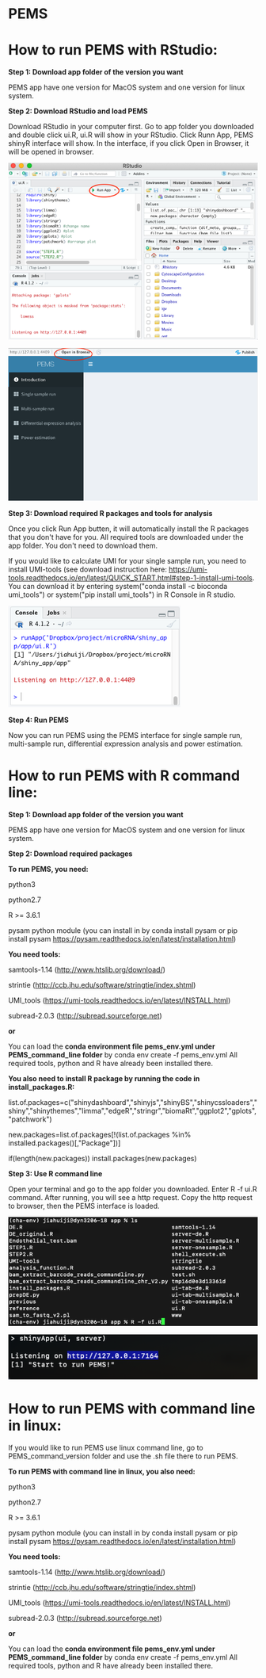 # PEMS

# How to run PEMS with RStudio:

**Step 1: Download app folder of the version you want**

PEMS app have one version for MacOS system and one version for linux system.

**Step 2: Download RStudio and load PEMS**

Download RStudio in your computer first. Go to app folder you downloaded and double click ui.R, ui.R will show in your RStudio. Click Runn App, PEMS shinyR interface will show. In the interface, if you click Open in Browser, it will be opened in browser.

![plot](./readme_figure/rstudio.png)

![plot](./readme_figure/interface.png)

**Step 3: Download required R packages and tools for analysis**

Once you click Run App butten, it will automatically install the R packages that you don't have for you. All required tools are downloaded under the app folder. You don't need to download them. 

If you would like to calculate UMI for your single sample run, you need to install UMI-tools (see download instruction here: https://umi-tools.readthedocs.io/en/latest/QUICK_START.html#step-1-install-umi-tools. You can download it by entering system("conda install -c bioconda umi_tools") or system("pip install umi_tools") in R Console in R studio. 

![plot](./readme_figure/console.png)

**Step 4: Run PEMS**

Now you can run PEMS using the PEMS interface for single sample run, multi-sample run, differential expression analysis and power estimation.



# How to run PEMS with R command line:

**Step 1: Download app folder of the version you want**

PEMS app have one version for MacOS system and one version for linux system.

**Step 2: Download required packages**

**To run PEMS, you need:**

python3

python2.7

R >= 3.6.1

pysam python module (you can install in by conda install pysam or pip install pysam https://pysam.readthedocs.io/en/latest/installation.html)


**You need tools:**

samtools-1.14 (http://www.htslib.org/download/)

strintie (http://ccb.jhu.edu/software/stringtie/index.shtml)

UMI_tools (https://umi-tools.readthedocs.io/en/latest/INSTALL.html)

subread-2.0.3 (http://subread.sourceforge.net)

**or**

You can load the **conda environment file pems_env.yml under PEMS_command_line folder** by conda env create -f pems_env.yml  All required tools, python and R have already been installed there.

**You also need to install R package by running the code in install_packages.R:**

list.of.packages=c("shinydashboard","shinyjs","shinyBS","shinycssloaders","shiny","shinythemes","limma","edgeR","stringr","biomaRt","ggplot2","gplots","patchwork")

new.packages=list.of.packages[!(list.of.packages %in% installed.packages()[,"Package"])]

if(length(new.packages)) install.packages(new.packages)





**Step 3: Use R command line**

Open your terminal and go to the app folder you downloaded. Enter R -f ui.R command. After running, you will see a http request. Copy the http request to browser, then the PEMS interface is loaded.

![plot](./readme_figure/rcommand.png)

![plot](./readme_figure/http.png)



# How to run PEMS with command line in linux:
If you would like to run PEMS use linux command line, go to PEMS_command_version folder and use the .sh file there to run PEMS.

**To run PEMS with command line in linux, you also need:**

python3

python2.7

R >= 3.6.1

pysam python module (you can install in by conda install pysam or pip install pysam https://pysam.readthedocs.io/en/latest/installation.html)


**You need tools:**

samtools-1.14 (http://www.htslib.org/download/)

strintie (http://ccb.jhu.edu/software/stringtie/index.shtml)

UMI_tools (https://umi-tools.readthedocs.io/en/latest/INSTALL.html)

subread-2.0.3 (http://subread.sourceforge.net)

**or**

You can load the **conda environment file pems_env.yml under PEMS_command_line folder** by conda env create -f pems_env.yml  All required tools, python and R have already been installed there.

